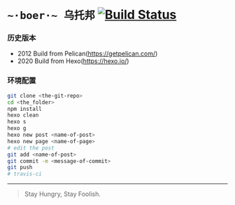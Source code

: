 # `~·boer·~ 乌托邦` [![Build Status](https://travis-ci.com/boer0924/theblog.svg?branch=master)](https://travis-ci.com/boer0924/theblog)

### 历史版本
- 2012 Build from Pelican(https://getpelican.com/)
- 2020 Build from Hexo(https://hexo.io/)

### 环境配置
```bash
git clone <the-git-repo>
cd <the_folder>
npm install
hexo clean
hexo s
hexo g
hexo new post <name-of-post>
hexo new page <name-of-page>
# edit the post
git add <name-of-post>
git commit -m <message-of-commit>
git push
# travis-ci
```

---

> Stay Hungry, Stay Foolish.
